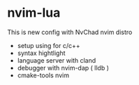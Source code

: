 # nvim-lua
This is new config with NvChad nvim distro 
* setup using for c/c++
* syntax hightlight 
* language server with cland
* debugger with nvim-dap ( lldb )
* cmake-tools nvim
